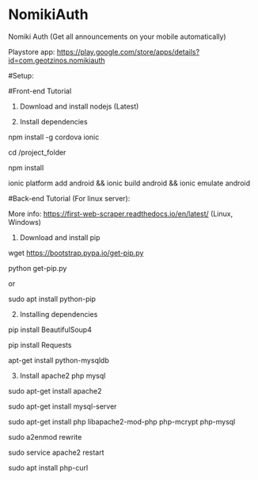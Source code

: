 # NomikiAuth
Nomiki Auth (Get all announcements on your mobile automatically)

Playstore app: https://play.google.com/store/apps/details?id=com.geotzinos.nomikiauth


#Setup:

#Front-end Tutorial

1) Download and install nodejs (Latest)

2) Install dependencies

npm install -g cordova ionic

cd /project_folder

npm install

ionic platform add android && ionic build android && ionic emulate android

#Back-end Tutorial (For linux server):

More info: https://first-web-scraper.readthedocs.io/en/latest/ (Linux, Windows)

1) Download and install pip

wget https://bootstrap.pypa.io/get-pip.py

python get-pip.py

or

sudo apt install python-pip

2) Installing dependencies

pip install BeautifulSoup4

pip install Requests

apt-get install python-mysqldb

3) Install apache2 php mysql

 sudo apt-get install apache2
 
 sudo apt-get install mysql-server
 
 sudo apt-get install php libapache2-mod-php php-mcrypt php-mysql
 
 sudo a2enmod rewrite
 
 sudo service apache2 restart
 
 sudo apt install php-curl




